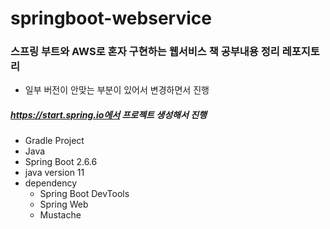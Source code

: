 # springboot-webservice



### 스프링 부트와 AWS로 혼자 구현하는 웹서비스 책 공부내용 정리 레포지토리

- 일부 버전이 안맞는 부분이 있어서 변경하면서 진행



##### https://start.spring.io에서 프로젝트 생성해서 진행

- Gradle Project
- Java
- Spring Boot 2.6.6
- java version 11
- dependency
  - Spring Boot DevTools
  - Spring Web
  - Mustache

